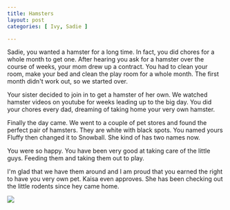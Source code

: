```yaml
---
title: Hamsters
layout: post
categories: [ Ivy, Sadie ]

---
```


Sadie, you wanted a hamster for a long time. In fact, you did chores for a whole month to get one. After hearing you ask for a hamster over the course of weeks, your mom drew up a contract. You had to clean your room, make your bed and clean the play room for a whole month. The first month didn't work out, so we started over. 

Your sister decided to join in to get a hamster of her own. We watched hamster videos on youtube for weeks leading up to the big day. You did your chores every dad, dreaming of taking home your very own hamster.

Finally the day came. We went to a couple of pet stores and found the perfect pair of hamsters. They are white with black spots. You named yours Fluffy then changed it to Snowball. She kind of has two names now. 

You were so happy. You have been very good at taking care of the little guys. Feeding them and taking them out to play.

I'm glad that we have them around and I am proud that you earned the right to have you very own pet. Kaisa even approves. She has been checking out the little rodents since hey came home.

<div class="vinette">
<img src=" https://lh4.googleusercontent.com/-Mu3iduMse-k/UKk55S0hbPI/AAAAAAAAFUU/Ac5_SDe5GEo/s912/2012-11-09%252017.34.55.jpg" />
</div>

